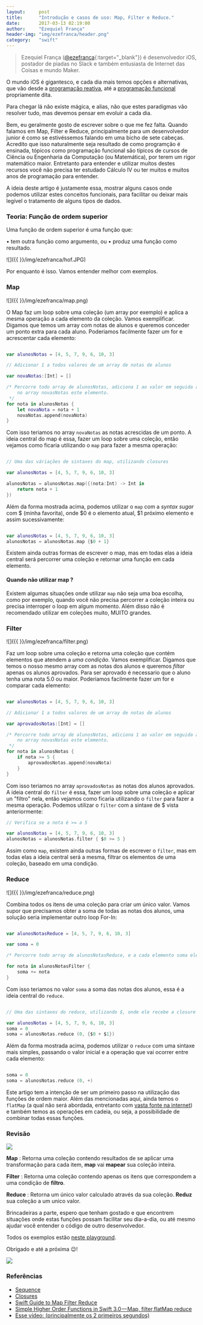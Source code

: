 ```yaml
---
layout:     post
title:      "Introdução e casos de uso: Map, Filter e Reduce."
date:       2017-03-13 02:19:00
author:     "Ezequiel França"
header-img: "img/ezefranca/header.png"
category:   "swift"
---
```


> Ezequiel França ([@ezefranca](https://twitter.com/ezefranca){:target="_blank"}) é desenvolvedor iOS, postador de piadas no Slack e também entusiasta de Internet das Coisas e mundo Maker.

O mundo iOS é gigantesco, e cada dia mais temos opções e alternativas, que vão desde a [programação reativa](https://www.raywenderlich.com/138547/getting-started-with-rxswift-and-rxcocoa), até a [programação funcional](https://www.raywenderlich.com/114456/introduction-functional-programming-swift) propriamente dita.

Para chegar lá não existe mágica, e alias, não que estes paradigmas vão resolver tudo, mas devemos pensar em evoluir a cada dia.

Bem, eu geralmente gosto de escrever sobre o que me fez falta. Quando falamos em Map, Filter e Reduce, principalmente para um desenvolvedor junior é como se estivéssemos falando em uma bicho de sete cabeças. Acredito que isso naturalmente seja resultado de como programção é ensinada, tópicos como programação funcional são típicos de cursos de Ciência ou Engenharia da Computação (ou Matemática), por terem um rigor matemático maior. Entretanto para entender e utilizar muitos destes recursos você não precisa ter estudado Cálculo IV ou ter muitos e muitos anos de programação para entender. 

A ideia deste artigo é justamente essa, mostrar alguns casos onde podemos utilizar estes conceitos funcionais, para facilitar ou deixar mais legível o tratamento de alguns tipos de dados.

### Teoria: Função de ordem superior

Uma função de ordem superior é uma função que:

• tem outra função como argumento, ou
• produz uma função como resultado.

![]({{  }}/img/ezefranca/hof.JPG)

Por enquanto é isso. Vamos entender melhor com exemplos.

### Map

![]({{  }}/img/ezefranca/map.png)

O Map faz um loop sobre uma coleção (um array por exemplo) e aplica a mesma operação a cada elemento da coleção. Vamos exemplificar. 
Digamos que temos um array com notas de alunos e queremos conceder um ponto extra para cada aluno. Poderiamos facilmente fazer um for e acrescentar cada elemento:

```swift

var alunosNotas = [4, 5, 7, 9, 6, 10, 3]

// Adicionar 1 a todos valores de um array de notas de alunos

var novaNotas:[Int] = []

/* Percorre todo array de alunosNotas, adiciona 1 ao valor em seguida adiciona
    no array novasNotas este elemento.
 */
for nota in alunosNotas {
    let novaNota = nota + 1
    novaNotas.append(novaNota)
}

```

Com isso teriamos no array ```novaNotas``` as notas acrescidas de um ponto. A ideia central do map é essa, fazer um loop sobre uma coleção, então vejamos como ficaria utilizando o ```map``` para fazer a mesma operação:

```swift

// Uma das váriações de sintaxes do map, utilizando closures

var alunosNotas = [4, 5, 7, 9, 6, 10, 3]

alunosNotas = alunosNotas.map({(nota:Int) -> Int in
    return nota + 1
})


```

Além da forma mostrada acima, podemos utilizar o ```map``` com a *syntax sugar* com $ (minha favorita), onde $0 é o elemento atual, $1 próximo elemento e assim sucessivamente:

```swift

var alunosNotas = [4, 5, 7, 9, 6, 10, 3]
alunosNotas = alunosNotas.map {$0 + 1}


```
Existem ainda outras formas de escrever o map, mas em todas elas a ideia central será percorrer uma coleção e retornar uma função em cada elemento.

#### Quando não utilizar map ?

Existem algumas situações onde utilizar ```map``` não seja uma boa escolha, como por exemplo, quando você não precisa percorrer a coleção inteira ou precisa interroper o loop em algum momento. Além disso não é recomendado utilizar em coleções muito, MUITO grandes.


### Filter

![]({{  }}/img/ezefranca/filter.png)

Faz um loop sobre uma coleção e retorna uma coleção que contém elementos que atendem a *uma condição*. Vamos exemplificar. 
Digamos que temos o nosso mesmo array com as notas dos alunos e queremos *filtar* apenas os alunos aprovados. Para ser aprovado é necessario que o aluno tenha uma nota 5.0 ou maior. Poderiamos facilmente fazer um for e comparar cada elemento:


```swift

var alunosNotas = [4, 5, 7, 9, 6, 10, 3]

// Adicionar 1 a todos valores de um array de notas de alunos

var aprovadosNotas:[Int] = []

/* Percorre todo array de alunosNotas, adiciona 1 ao valor em seguida adiciona
    no array novasNotas este elemento.
 */
for nota in alunosNotas {
    if nota >= 5 {
    	aprovadosNotas.append(novaNota)
    }
}

```

Com isso teriamos no array ```aprovadosNotas``` as notas dos alunos aprovados. A ideia central do ```filter``` é essa, fazer um loop sobre uma coleção e aplicar un "filtro" nela, então vejamos como ficaria utilizando o ```filter``` para fazer a mesma operação. Podemos utilizar o ```filter``` com a sintaxe de $ vista anteriormente:

```swift
// Verifica se a nota é >= a 5

var alunosNotas = [4, 5, 7, 9, 6, 10, 3]
alunosNotas = alunosNotas.filter { $0 >= 5 }

```
Assim como ```map```, existem ainda outras formas de escrever o ```filter```, mas em todas elas a ideia central será a mesma, filtrar os elementos de uma coleção, baseado em uma condição.

### Reduce

![]({{  }}/img/ezefranca/reduce.png)

Combina todos os itens de uma coleção para criar um único valor.
Vamos supor que precisamos obter a soma de todas as notas dos alunos, uma solução seria implementar outro loop For-In:


```swift

var alunosNotasReduce = [4, 5, 7, 9, 6, 10, 3]

var soma = 0

/* Percorre todo array de alunosNotasReduce, e a cada elemento soma ele mesmo com a variavel soma */

for nota in alunosNotasFilter {
    soma += nota
}

```

Com isso teriamos no valor ```soma``` a soma das notas dos alunos, essa é a ideia central do ```reduce```.

```swift

// Uma das sintaxes do reduce, utilizando $, onde ele recebe a closure com a operação e o valor inicial (nesse caso 0).

var alunosNotas = [4, 5, 7, 9, 6, 10, 3]
soma = 0
soma = alunosNotas.reduce (0, {$0 + $1})

```

Além da forma mostrada acima, podemos utilizar o ```reduce``` com uma sintaxe mais simples, passando o valor inicial e a operação que vai ocorrer entre cada elemento:

```swift

soma = 0
soma = alunosNotas.reduce (0, +)

```

Este artigo tem a intenção de ser um primeiro passo na utilização das funções de ordem maior. Além das mencionadas aqui, ainda temos o ```flatMap``` (a qual não será abordada, entretanto com [vasta fonte na internet](https://developer.apple.com/reference/swift/dictionary/1687661-flatmap)) e também temos as operações em cadeia, ou seja, a possibilidade de combinar todas essas funções.

### Revisão

![](http://www.monolitonimbus.com.br/wp-content/uploads/2015/01/revisao_telecurso.jpg)

**Map** : Retorna uma coleção contendo resultados de se aplicar uma transformação para cada item, **map** vai **mapear** sua coleção inteira.

**Filter** : Retorna uma coleção contendo apenas os itens que correspondem a uma condição de **filtro**.

**Reduce** : Retorna um único valor calculado através da sua coleção. **Reduz** sua coleção a um unico valor.

Brincadeiras a parte, espero que tenham gostado e que encontrem situações onde estas funções possam facilitar seu dia-a-dia, ou até mesmo ajudar você entender o código de outro desenvolvedor.

Todos os exemplos estão [neste playground](https://github.com/ezefranca/map-filter-reduce-equinocios).

Obrigado e até a próxima 😉!

![](https://media.giphy.com/media/l41YflLBmVOHbWCVq/giphy.gif)

### Referências

* [Sequence](https://developer.apple.com/reference/swift/sequence)
* [Closures](https://developer.apple.com/library/prerelease/content/documentation/Swift/Conceptual/Swift_Programming_Language/Closures.html)
* [Swift Guide to Map Filter Reduce](https://useyourloaf.com/blog/swift-guide-to-map-filter-reduce/)
* [Simple Higher Order Functions in Swift 3.0 — Map, filter,flatMap reduce](https://medium.com/@mimicatcodes/simple-higher-order-functions-in-swift-3-0-map-filter-reduce-and-flatmap-984fa00b2532#.4od07v215)
* [Esse vídeo: (principalmente os 2 primeiros segundos)](https://www.youtube.com/watch?v=v6wImnaYW1I)



